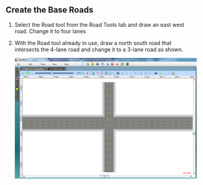 ## Create the Base Roads

1. Select the Road tool from the Road Tools tab and draw an east west road. Change it to four lanes
2. With the Road tool already in use, draw a north south road that intersects the 4-lane road and change it to a 3-lane road as shown.

    ![Crossroad_Intersection_step_1_and_2](./assets/Crossroad_Intersection_step_1_and_2.png)